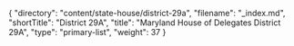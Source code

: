 {
  "directory": "content/state-house/district-29a",
  "filename": "_index.md",
  "shortTitle": "District 29A",
  "title": "Maryland House of Delegates District 29A",
  "type": "primary-list",
  "weight": 37
}
